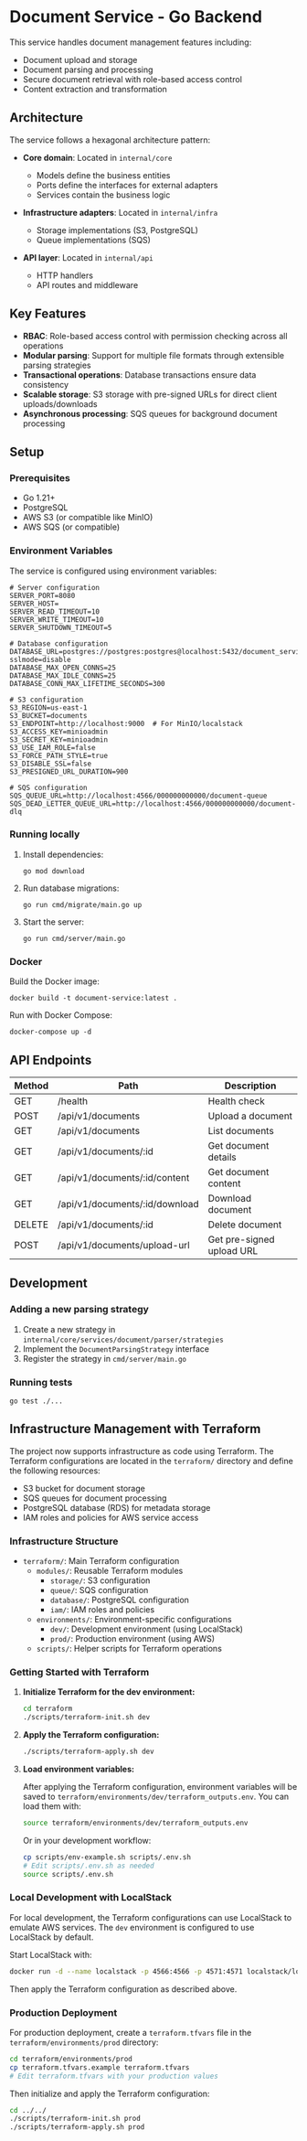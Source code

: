 # Document Service - Go Backend

This service handles document management features including:

- Document upload and storage
- Document parsing and processing 
- Secure document retrieval with role-based access control
- Content extraction and transformation

## Architecture

The service follows a hexagonal architecture pattern:

- **Core domain**: Located in `internal/core`
  - Models define the business entities
  - Ports define the interfaces for external adapters
  - Services contain the business logic

- **Infrastructure adapters**: Located in `internal/infra`
  - Storage implementations (S3, PostgreSQL)
  - Queue implementations (SQS)

- **API layer**: Located in `internal/api`
  - HTTP handlers
  - API routes and middleware

## Key Features

- **RBAC**: Role-based access control with permission checking across all operations
- **Modular parsing**: Support for multiple file formats through extensible parsing strategies
- **Transactional operations**: Database transactions ensure data consistency
- **Scalable storage**: S3 storage with pre-signed URLs for direct client uploads/downloads
- **Asynchronous processing**: SQS queues for background document processing

## Setup

### Prerequisites

- Go 1.21+
- PostgreSQL
- AWS S3 (or compatible like MinIO)
- AWS SQS (or compatible)

### Environment Variables

The service is configured using environment variables:

```
# Server configuration
SERVER_PORT=8080
SERVER_HOST=
SERVER_READ_TIMEOUT=10
SERVER_WRITE_TIMEOUT=10
SERVER_SHUTDOWN_TIMEOUT=5

# Database configuration
DATABASE_URL=postgres://postgres:postgres@localhost:5432/document_service?sslmode=disable
DATABASE_MAX_OPEN_CONNS=25
DATABASE_MAX_IDLE_CONNS=25
DATABASE_CONN_MAX_LIFETIME_SECONDS=300

# S3 configuration
S3_REGION=us-east-1
S3_BUCKET=documents
S3_ENDPOINT=http://localhost:9000  # For MinIO/localstack
S3_ACCESS_KEY=minioadmin
S3_SECRET_KEY=minioadmin
S3_USE_IAM_ROLE=false
S3_FORCE_PATH_STYLE=true
S3_DISABLE_SSL=false
S3_PRESIGNED_URL_DURATION=900

# SQS configuration
SQS_QUEUE_URL=http://localhost:4566/000000000000/document-queue
SQS_DEAD_LETTER_QUEUE_URL=http://localhost:4566/000000000000/document-dlq
```

### Running locally

1. Install dependencies:
   ```
   go mod download
   ```

2. Run database migrations:
   ```
   go run cmd/migrate/main.go up
   ```

3. Start the server:
   ```
   go run cmd/server/main.go
   ```

### Docker

Build the Docker image:
```
docker build -t document-service:latest .
```

Run with Docker Compose:
```
docker-compose up -d
```

## API Endpoints

| Method | Path | Description |
|--------|------|-------------|
| GET | /health | Health check |
| POST | /api/v1/documents | Upload a document |
| GET | /api/v1/documents | List documents |
| GET | /api/v1/documents/:id | Get document details |
| GET | /api/v1/documents/:id/content | Get document content |
| GET | /api/v1/documents/:id/download | Download document |
| DELETE | /api/v1/documents/:id | Delete document |
| POST | /api/v1/documents/upload-url | Get pre-signed upload URL |

## Development

### Adding a new parsing strategy

1. Create a new strategy in `internal/core/services/document/parser/strategies`
2. Implement the `DocumentParsingStrategy` interface
3. Register the strategy in `cmd/server/main.go`

### Running tests

```
go test ./...
```

## Infrastructure Management with Terraform

The project now supports infrastructure as code using Terraform. The Terraform configurations are located in the `terraform/` directory and define the following resources:

- S3 bucket for document storage
- SQS queues for document processing
- PostgreSQL database (RDS) for metadata storage
- IAM roles and policies for AWS service access

### Infrastructure Structure

- `terraform/`: Main Terraform configuration
  - `modules/`: Reusable Terraform modules
    - `storage/`: S3 configuration
    - `queue/`: SQS configuration
    - `database/`: PostgreSQL configuration
    - `iam/`: IAM roles and policies
  - `environments/`: Environment-specific configurations
    - `dev/`: Development environment (using LocalStack)
    - `prod/`: Production environment (using AWS)
  - `scripts/`: Helper scripts for Terraform operations

### Getting Started with Terraform

1. **Initialize Terraform for the dev environment:**

   ```bash
   cd terraform
   ./scripts/terraform-init.sh dev
   ```

2. **Apply the Terraform configuration:**

   ```bash
   ./scripts/terraform-apply.sh dev
   ```

3. **Load environment variables:**

   After applying the Terraform configuration, environment variables will be saved to `terraform/environments/dev/terraform_outputs.env`. You can load them with:

   ```bash
   source terraform/environments/dev/terraform_outputs.env
   ```

   Or in your development workflow:

   ```bash
   cp scripts/env-example.sh scripts/.env.sh
   # Edit scripts/.env.sh as needed
   source scripts/.env.sh
   ```

### Local Development with LocalStack

For local development, the Terraform configurations can use LocalStack to emulate AWS services. The `dev` environment is configured to use LocalStack by default.

Start LocalStack with:

```bash
docker run -d --name localstack -p 4566:4566 -p 4571:4571 localstack/localstack
```

Then apply the Terraform configuration as described above.

### Production Deployment

For production deployment, create a `terraform.tfvars` file in the `terraform/environments/prod` directory:

```bash
cd terraform/environments/prod
cp terraform.tfvars.example terraform.tfvars
# Edit terraform.tfvars with your production values
```

Then initialize and apply the Terraform configuration:

```bash
cd ../../
./scripts/terraform-init.sh prod
./scripts/terraform-apply.sh prod
``` 